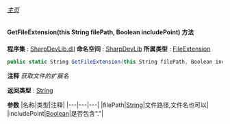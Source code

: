 ###### [主页](./Index.md "主页")
#### GetFileExtension(this String filePath, Boolean includePoint) 方法
**程序集** : [SharpDevLib.dll](./SharpDevLib.assembly.md "SharpDevLib.dll")
**命名空间** : [SharpDevLib](./SharpDevLib.namespace.md "SharpDevLib")
**所属类型** : [FileExtension](./SharpDevLib.FileExtension.md "FileExtension")
``` csharp
public static String GetFileExtension(this String filePath, Boolean includePoint)
```
**注释**
*获取文件的扩展名*

**返回类型** : [String](https://learn.microsoft.com/en-us/dotnet/api/system.string "String")

**参数**
|名称|类型|注释|
|---|---|---|
|filePath|[String](https://learn.microsoft.com/en-us/dotnet/api/system.string "String")|文件路径,文件名也可以|
|includePoint|[Boolean](https://learn.microsoft.com/en-us/dotnet/api/system.boolean "Boolean")|是否包含"."|

